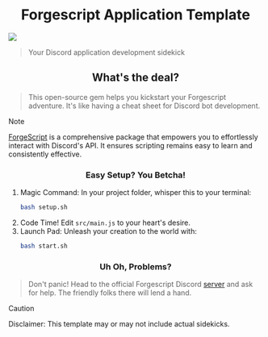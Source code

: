 <h1 align="center">Forgescript Application Template</h1>
<image align="center" src="./assets/banner_transsparent-final-v2.png">

> Your Discord application development sidekick 
<h2 align="center">What's the deal?</h2>

> This open-source gem helps you kickstart your Forgescript adventure.  It's like having a cheat sheet for Discord bot development.

> [!NOTE]
> [ForgeScript](https://github.com/tryforge/ForgeScript) is a comprehensive package that empowers you to effortlessly interact with Discord's API. It ensures scripting remains easy to learn and consistently effective.
<h3 align="center">Easy Setup? You Betcha!</h3>

1. Magic Command: In your project folder, whisper this to your terminal:
   ```bash
   bash setup.sh
   ```
2. Code Time! Edit `src/main.js` to your heart's desire.
3. Launch Pad: Unleash your creation to the world with:
   ```bash
   bash start.sh
   ```

<h3 align="center">Uh Oh, Problems?</h3>

> Don't panic! Head to the official Forgescript Discord [server](https://discord.gg/9zcuN7JupV) and ask for help. The friendly folks there will lend a hand.

> [!CAUTION]
> Disclaimer: This template may or may not include actual sidekicks.
